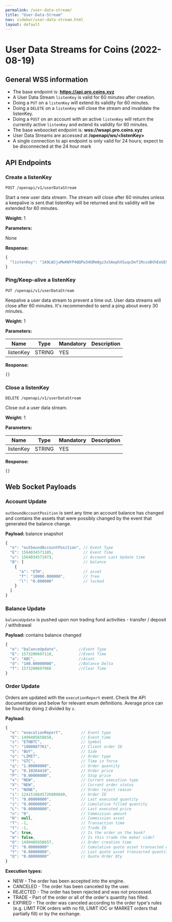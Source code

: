 ```yaml
---
permalink: /user-data-stream/
title: "User-Data-Stream"
nav: sidebar/user-data-stream.html
layout: default
---
```




# User Data Streams for Coins (2022-08-19)

## General WSS information

* The base endpoint is: **https://api.pro.coins.xyz**
* A User Data Stream `listenKey` is valid for 60 minutes after creation.
* Doing a `PUT` on a `listenKey` will extend its validity for 60 minutes.
* Doing a `DELETE` on a `listenKey` will close the stream and invalidate the listenKey.
* Doing a `POST` on an account with an active `listenKey` will return the currently active `listenKey` and extend its validity for 60 minutes.
* The base websocket endpoint is: **wss://wsapi.pro.coins.xyz**
* User Data Streams are accessed at **/openapi/ws/\<listenKey\>**
* A single connection to api endpoint is only valid for 24 hours; expect to be disconnected at the 24 hour mark

## API Endpoints

### Create a listenKey

```shell
POST /openapi/v1/userDataStream
```

Start a new user data stream. The stream will close after 60 minutes unless a keepalive is sent.that listenKey will be returned and its validity will be extended for 60 minutes.

**Weight:** 1

**Parameters:**

None

**Response:**

```javascript
{
  "listenKey": "1A9LWJjuMwKWYP4QQPw34GRm8gz3x5AephXSuqcDef1RnzoBVhEeGE963CoS1Sgj"
}
```

### Ping/Keep-alive a listenKey

```shell
PUT /openapi/v1/userDataStream
```

Keepalive a user data stream to prevent a time out. User data streams will close after 60 minutes. It's recommended to send a ping about every 30 minutes.

**Weight:** 1

**Parameters:**

Name | Type | Mandatory | Description
------------ | ------------ | ------------ | ------------
listenKey | STRING | YES |

**Response:**

```javascript
{}
```

### Close a listenKey

```shell
DELETE /openapi/v1/userDataStream
```

Close out a user data stream.

**Weight:** 1

**Parameters:**

Name | Type | Mandatory | Description
------------ | ------------ | ------------ | ------------
listenKey | STRING | YES |

**Response:**

```javascript
{}
```

## Web Socket Payloads

### Account Update

`outboundAccountPosition` is sent any time an account balance has changed and contains the assets that were possibly changed by the event that generated the balance change.

**Payload:**
balance snapshot

```javascript
{
  "e": "outboundAccountPosition", // Event Type
  "E": 1564034571105,             // Event Time
  "u": 1564034571073,             // Account Last Update time
  "B": [                          // balance
    {
      "a": "ETH",                 // asset
      "f": "10000.000000",        // free
      "l": "0.000000"             // locked
    }
  ]
}
```


### Balance Update

`balanceUpdate`  is pushed upon non trading fund activities - transfer / deposit / withdrawal

**Payload:**
contains balance changed

```javascript
{
  "e": "balanceUpdate",         //Event Type
  "E": 1573200697110,           //Event Time
  "a": "ABC",                   //Asset
  "d": "100.00000000",          //Balance Delta
  "T": 1573200697068            //Clear Time
}
```

### Order Update

Orders are updated with the `executionReport` event. Check the API documentation and below for relevant enum definitions.
Average price can be found by doing `Z` divided by `z`.

**Payload:**

```javascript
{
  "e": "executionReport",        // Event type
  "E": 1499405658658,            // Event time
  "s": "ETHBTC",                 // Symbol
  "c": "1000087761",             // Client order ID
  "S": "BUY",                    // Side
  "o": "LIMIT",                  // Order type
  "f": "GTC",                    // Time in force
  "q": "1.00000000",             // Order quantity
  "p": "0.10264410",             // Order price
  "P": "0.00000000",             // Stop price
  "x": "NEW",                    // Current execution type
  "X": "NEW",                    // Current order status
  "r": "NONE",                   // Order reject reason
  "i": 1241518645726809840,      // Order ID
  "l": "0.00000000",             // Last executed quantity
  "z": "0.00000000",             // Cumulative filled quantity
  "L": "0.00000000",             // Last executed price
  "n": "0",                      // Commission amount
  "N": null,                     // Commission asset
  "T": -1,                       // Transaction time
  "t": -1,                    	 // Trade ID
  "w": true,                     // Is the order on the book?
  "m": false,                    // Is this trade the maker side?
  "O": 1499405658657,            // Order creation time
  "Z": "0.00000000"              // Cumulative quote asset transacted quantity
  "Y": "0.00000000",             // Last quote asset transacted quantity (i.e. lastPrice * lastQty)
  "Q": "0.00000000"              // Quote Order Qty
}
```

**Execution types:**

* NEW \- The order has been accepted into the engine.
* CANCELED \- The order has been canceled by the user.
* REJECTED  \- The order has been rejected and was not processed.
* TRADE - Part of the order or all of the order's quantity has filled.
* EXPIRED - The order was canceled according to the order type's rules (e.g. LIMIT FOK orders with no fill, LIMIT IOC or MARKET orders that partially fill) or by the exchange.

